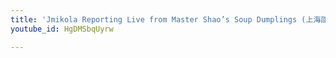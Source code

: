 ```yaml
---
title: 'Jmikola Reporting Live from Master Shao’s Soup Dumplings (上海邵師傅湯包)'
youtube_id: HgDMSbqUyrw

---
```

